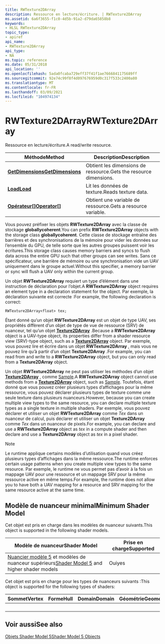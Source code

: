 ```yaml
---
title: RWTexture2DArray
description: Ressource en lecture/écriture. | RWTexture2DArray
ms.assetid: 6a6f3655-f1c0-4d5b-91a2-d79da65858b8
keywords:
- HLSL RWTexture2DArray
topic_type:
- apiref
api_name:
- RWTexture2DArray
api_type:
- NA
ms.topic: reference
ms.date: 05/31/2018
api_location: ''
ms.openlocfilehash: 5ada0fcaba729eff37f41f1ae7666841175689ff
ms.sourcegitcommit: 92e74c99f8f4d097676959d0c317f533c2400a80
ms.translationtype: MT
ms.contentlocale: fr-FR
ms.lasthandoff: 03/09/2021
ms.locfileid: "104974134"
---
```

# <a name="rwtexture2darray"></a><span data-ttu-id="3eb41-105">RWTexture2DArray</span><span class="sxs-lookup"><span data-stu-id="3eb41-105">RWTexture2DArray</span></span>

<span data-ttu-id="3eb41-106">Ressource en lecture/écriture.</span><span class="sxs-lookup"><span data-stu-id="3eb41-106">A read/write resource.</span></span>



| <span data-ttu-id="3eb41-107">Méthode</span><span class="sxs-lookup"><span data-stu-id="3eb41-107">Method</span></span>                                                             | <span data-ttu-id="3eb41-108">Description</span><span class="sxs-lookup"><span data-stu-id="3eb41-108">Description</span></span>                   |
|--------------------------------------------------------------------|-------------------------------|
| [<span data-ttu-id="3eb41-109">**GetDimensions**</span><span class="sxs-lookup"><span data-stu-id="3eb41-109">**GetDimensions**</span></span>](sm5-object-rwtexture2darray-getdimensions.md) | <span data-ttu-id="3eb41-110">Obtient les dimensions de ressource.</span><span class="sxs-lookup"><span data-stu-id="3eb41-110">Gets the resource dimensions.</span></span> |
| [<span data-ttu-id="3eb41-111">**Load**</span><span class="sxs-lookup"><span data-stu-id="3eb41-111">**Load**</span></span>](rwtexture2darray-load.md)                              | <span data-ttu-id="3eb41-112">Lit les données de texture.</span><span class="sxs-lookup"><span data-stu-id="3eb41-112">Reads texture data.</span></span>           |
| <span data-ttu-id="3eb41-113">[**Opérateur\[\]**](sm5-object-rwtexture2darray-operatorindex.md)</span><span class="sxs-lookup"><span data-stu-id="3eb41-113">[**Operator\[\]**](sm5-object-rwtexture2darray-operatorindex.md)</span></span>  | <span data-ttu-id="3eb41-114">Obtient une variable de ressource.</span><span class="sxs-lookup"><span data-stu-id="3eb41-114">Gets a resource variable.</span></span>     |



 

<span data-ttu-id="3eb41-115">Vous pouvez préfixer les objets **RWTexture2DArray** avec la classe de stockage **globallycoherent**.</span><span class="sxs-lookup"><span data-stu-id="3eb41-115">You can prefix **RWTexture2DArray** objects with the storage class **globallycoherent**.</span></span> <span data-ttu-id="3eb41-116">Cette classe de stockage entraîne des barrières et des synchronisations de la mémoire pour vider les données sur l’ensemble du GPU, de telle sorte que les autres groupes puissent voir les écritures.</span><span class="sxs-lookup"><span data-stu-id="3eb41-116">This storage class causes memory barriers and syncs to flush data across the entire GPU such that other groups can see writes.</span></span> <span data-ttu-id="3eb41-117">Sans ce spécificateur, une barrière de mémoire ou une synchronisation vide un UAV uniquement dans le groupe actuel.</span><span class="sxs-lookup"><span data-stu-id="3eb41-117">Without this specifier, a memory barrier or sync will flush a UAV only within the current group.</span></span>

<span data-ttu-id="3eb41-118">Un objet **RWTexture2DArray** requiert un type d’élément dans une instruction de déclaration pour l’objet.</span><span class="sxs-lookup"><span data-stu-id="3eb41-118">A **RWTexture2DArray** object requires an element type in a declaration statement for the object.</span></span> <span data-ttu-id="3eb41-119">Par exemple, la déclaration suivante est correcte :</span><span class="sxs-lookup"><span data-stu-id="3eb41-119">For example, the following declaration is correct:</span></span>


```
RWTexture2DArray<float> tex;
```



<span data-ttu-id="3eb41-120">Étant donné qu’un objet **RWTexture2DArray** est un objet de type UAV, ses propriétés diffèrent d’un objet de type de vue de ressource (SRV) de nuanceur, tel qu’un objet [**Texture2DArray**](sm5-object-texture2darray.md) .</span><span class="sxs-lookup"><span data-stu-id="3eb41-120">Because a **RWTexture2DArray** object is a UAV-type object, its properties differ from a shader resource view (SRV)-type object, such as a [**Texture2DArray**](sm5-object-texture2darray.md) object.</span></span> <span data-ttu-id="3eb41-121">Par exemple, vous pouvez lire et écrire dans un objet **RWTexture2DArray** , mais vous ne pouvez lire qu’à partir d’un objet **Texture2DArray** .</span><span class="sxs-lookup"><span data-stu-id="3eb41-121">For example, you can read from and write to a **RWTexture2DArray** object, but you can only read from a **Texture2DArray** object.</span></span>

<span data-ttu-id="3eb41-122">Un objet **RWTexture2DArray** ne peut pas utiliser les méthodes d’un objet [**Texture2DArray**](sm5-object-texture2darray.md) , comme [Sample](dx-graphics-hlsl-to-sample.md).</span><span class="sxs-lookup"><span data-stu-id="3eb41-122">A **RWTexture2DArray** object cannot use methods from a [**Texture2DArray**](sm5-object-texture2darray.md) object, such as [Sample](dx-graphics-hlsl-to-sample.md).</span></span> <span data-ttu-id="3eb41-123">Toutefois, étant donné que vous pouvez créer plusieurs types d’affichages pour la même ressource, vous pouvez déclarer plusieurs types de texture comme une seule texture dans plusieurs nuanceurs.</span><span class="sxs-lookup"><span data-stu-id="3eb41-123">However, because you can create multiple view types to the same resource, you can declare multiple texture types as a single texture in multiple shaders.</span></span> <span data-ttu-id="3eb41-124">Par exemple, vous pouvez déclarer et utiliser un objet **RWTexture2DArray** comme *Tex* dans un nuanceur de calcul, puis déclarer et utiliser un objet **Texture2DArray** comme *Tex* dans un nuanceur de pixels.</span><span class="sxs-lookup"><span data-stu-id="3eb41-124">For example, you can declare and use a **RWTexture2DArray** object as *tex* in a compute shader and then declare and use a **Texture2DArray** object as *tex* in a pixel shader.</span></span>

> [!Note]  
> <span data-ttu-id="3eb41-125">Le runtime applique certains modèles d’utilisation quand vous créez plusieurs types d’affichages dans la même ressource.</span><span class="sxs-lookup"><span data-stu-id="3eb41-125">The runtime enforces certain usage patterns when you create multiple view types to the same resource.</span></span> <span data-ttu-id="3eb41-126">Par exemple, le runtime ne vous permet pas d’avoir à la fois un mappage UAV pour une ressource et un mappage SRV pour la même ressource active en même temps.</span><span class="sxs-lookup"><span data-stu-id="3eb41-126">For example, the runtime does not allow you to have both a UAV mapping for a resource and SRV mapping for the same resource active at the same time.</span></span>

 

## <a name="minimum-shader-model"></a><span data-ttu-id="3eb41-127">Modèle de nuanceur minimal</span><span class="sxs-lookup"><span data-stu-id="3eb41-127">Minimum Shader Model</span></span>

<span data-ttu-id="3eb41-128">Cet objet est pris en charge dans les modèles de nuanceur suivants.</span><span class="sxs-lookup"><span data-stu-id="3eb41-128">This object is supported in the following shader models.</span></span>



| <span data-ttu-id="3eb41-129">Modèle de nuanceur</span><span class="sxs-lookup"><span data-stu-id="3eb41-129">Shader Model</span></span>                                                                | <span data-ttu-id="3eb41-130">Prise en charge</span><span class="sxs-lookup"><span data-stu-id="3eb41-130">Supported</span></span> |
|-----------------------------------------------------------------------------|-----------|
| <span data-ttu-id="3eb41-131">[Nuancier modèle 5](d3d11-graphics-reference-sm5.md) et modèles de nuanceur supérieurs</span><span class="sxs-lookup"><span data-stu-id="3eb41-131">[Shader Model 5](d3d11-graphics-reference-sm5.md) and higher shader models</span></span> | <span data-ttu-id="3eb41-132">Oui</span><span class="sxs-lookup"><span data-stu-id="3eb41-132">yes</span></span>       |



 

<span data-ttu-id="3eb41-133">Cet objet est pris en charge pour les types de nuanceurs suivants :</span><span class="sxs-lookup"><span data-stu-id="3eb41-133">This object is supported for the following types of shaders:</span></span>



| <span data-ttu-id="3eb41-134">Sommet</span><span class="sxs-lookup"><span data-stu-id="3eb41-134">Vertex</span></span> | <span data-ttu-id="3eb41-135">Forme</span><span class="sxs-lookup"><span data-stu-id="3eb41-135">Hull</span></span> | <span data-ttu-id="3eb41-136">Domain</span><span class="sxs-lookup"><span data-stu-id="3eb41-136">Domain</span></span> | <span data-ttu-id="3eb41-137">Géométrie</span><span class="sxs-lookup"><span data-stu-id="3eb41-137">Geometry</span></span> | <span data-ttu-id="3eb41-138">Pixel</span><span class="sxs-lookup"><span data-stu-id="3eb41-138">Pixel</span></span> | <span data-ttu-id="3eb41-139">Compute</span><span class="sxs-lookup"><span data-stu-id="3eb41-139">Compute</span></span> |
|--------|------|--------|----------|-------|---------|
|        |      |        |          | <span data-ttu-id="3eb41-140">x</span><span class="sxs-lookup"><span data-stu-id="3eb41-140">x</span></span>     | <span data-ttu-id="3eb41-141">x</span><span class="sxs-lookup"><span data-stu-id="3eb41-141">x</span></span>       |



 

## <a name="see-also"></a><span data-ttu-id="3eb41-142">Voir aussi</span><span class="sxs-lookup"><span data-stu-id="3eb41-142">See also</span></span>

<dl> <dt>

[<span data-ttu-id="3eb41-143">Objets Shader Model 5</span><span class="sxs-lookup"><span data-stu-id="3eb41-143">Shader Model 5 Objects</span></span>](d3d11-graphics-reference-sm5-objects.md)
</dt> </dl>

 

 




